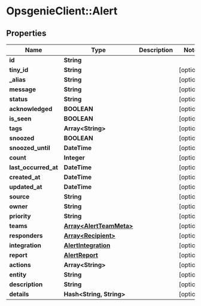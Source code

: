 # OpsgenieClient::Alert

## Properties
Name | Type | Description | Notes
------------ | ------------- | ------------- | -------------
**id** | **String** |  | 
**tiny_id** | **String** |  | [optional] 
**_alias** | **String** |  | [optional] 
**message** | **String** |  | [optional] 
**status** | **String** |  | [optional] 
**acknowledged** | **BOOLEAN** |  | [optional] 
**is_seen** | **BOOLEAN** |  | [optional] 
**tags** | **Array&lt;String&gt;** |  | [optional] 
**snoozed** | **BOOLEAN** |  | [optional] 
**snoozed_until** | **DateTime** |  | [optional] 
**count** | **Integer** |  | [optional] 
**last_occurred_at** | **DateTime** |  | [optional] 
**created_at** | **DateTime** |  | [optional] 
**updated_at** | **DateTime** |  | [optional] 
**source** | **String** |  | [optional] 
**owner** | **String** |  | [optional] 
**priority** | **String** |  | [optional] 
**teams** | [**Array&lt;AlertTeamMeta&gt;**](AlertTeamMeta.md) |  | [optional] 
**responders** | [**Array&lt;Recipient&gt;**](Recipient.md) |  | [optional] 
**integration** | [**AlertIntegration**](AlertIntegration.md) |  | [optional] 
**report** | [**AlertReport**](AlertReport.md) |  | [optional] 
**actions** | **Array&lt;String&gt;** |  | [optional] 
**entity** | **String** |  | [optional] 
**description** | **String** |  | [optional] 
**details** | **Hash&lt;String, String&gt;** |  | [optional] 


